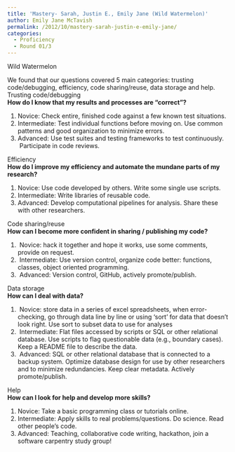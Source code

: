 ```yaml
---
title: 'Mastery- Sarah, Justin E., Emily Jane (Wild Watermelon)'
author: Emily Jane McTavish
permalink: /2012/10/mastery-sarah-justin-e-emily-jane/
categories:
  - Proficiency
  - Round 01/3
---
```

Wild Watermelon

We found that our questions covered 5 main categories: trusting code/debugging, efficiency, code sharing/reuse, data storage and help.  
Trusting code/debugging  
**How do I know that my results and processes are “correct”?**

1.  Novice: Check entire, finished code against a few known test situations.
2.  Intermediate: Test individual functions before moving on. Use common patterns and good organization to minimize errors.
3.  Advanced: Use test suites and testing frameworks to test continuously.  Participate in code reviews.

Efficiency  
**How do I improve my efficiency and automate the mundane parts of my research?**

1.  Novice: Use code developed by others. Write some single use scripts.
2.  Intermediate: Write libraries of reusable code.
3.  Advanced: Develop computational pipelines for analysis. Share these with other researchers.

Code sharing/reuse  
**How can I become more confident in sharing / publishing my code?**

1.   Novice: hack it together and hope it works, use some comments, provide on request.
2.   Intermediate: Use version control, organize code better: functions, classes, object oriented programming.
3.   Advanced: Version control, GitHub, actively promote/publish.

Data storage  
**How can I deal with data?**

1.   Novice: store data in a series of excel spreadsheets, when error-checking, go through data line by line or using ‘sort’ for data that doesn’t look right. Use sort to subset data to use for analyses
2.   Intermediate: Flat files accessed by scripts or SQL or other relational database. Use scripts to flag questionable data (e.g., boundary cases). Keep a README file to describe the data.
3.   Advanced: SQL or other relational database that is connected to a backup system. Optimize database design for use by other researchers and to minimize redundancies. Keep clear metadata. Actively promote/publish.

Help  
**How can I look for help and develop more skills?**

1.  Novice: Take a basic programming class or tutorials online.
2.  Intermediate: Apply skills to real problems/questions. Do science. Read other people’s code.
3.  Advanced: Teaching, collaborative code writing, hackathon, join a software carpentry study group!
